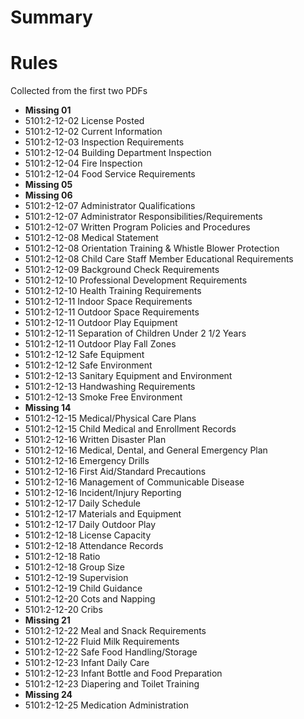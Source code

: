 # Summary

# Rules

Collected from the first two PDFs

- **Missing 01**
- 5101:2-12-02 License Posted
- 5101:2-12-02 Current Information
- 5101:2-12-03 Inspection Requirements
- 5101:2-12-04 Building Department Inspection
- 5101:2-12-04 Fire Inspection
- 5101:2-12-04 Food Service Requirements
- **Missing 05**
- **Missing 06**
- 5101:2-12-07 Administrator Qualifications
- 5101:2-12-07 Administrator Responsibilities/Requirements
- 5101:2-12-07 Written Program Policies and Procedures
- 5101:2-12-08 Medical Statement
- 5101:2-12-08 Orientation Training & Whistle Blower Protection
- 5101:2-12-08 Child Care Staff Member Educational Requirements
- 5101:2-12-09 Background Check Requirements
- 5101:2-12-10 Professional Development Requirements
- 5101:2-12-10 Health Training Requirements
- 5101:2-12-11 Indoor Space Requirements
- 5101:2-12-11 Outdoor Space Requirements
- 5101:2-12-11 Outdoor Play Equipment
- 5101:2-12-11 Separation of Children Under 2 1/2 Years
- 5101:2-12-11 Outdoor Play Fall Zones
- 5101:2-12-12 Safe Equipment
- 5101:2-12-12 Safe Environment
- 5101:2-12-13 Sanitary Equipment and Environment
- 5101:2-12-13 Handwashing Requirements
- 5101:2-12-13 Smoke Free Environment
- **Missing 14**
- 5101:2-12-15 Medical/Physical Care Plans
- 5101:2-12-15 Child Medical and Enrollment Records
- 5101:2-12-16 Written Disaster Plan
- 5101:2-12-16 Medical, Dental, and General Emergency Plan
- 5101:2-12-16 Emergency Drills
- 5101:2-12-16 First Aid/Standard Precautions
- 5101:2-12-16 Management of Communicable Disease
- 5101:2-12-16 Incident/Injury Reporting
- 5101:2-12-17 Daily Schedule
- 5101:2-12-17 Materials and Equipment
- 5101:2-12-17 Daily Outdoor Play
- 5101:2-12-18 License Capacity
- 5101:2-12-18 Attendance Records
- 5101:2-12-18 Ratio
- 5101:2-12-18 Group Size
- 5101:2-12-19 Supervision
- 5101:2-12-19 Child Guidance
- 5101:2-12-20 Cots and Napping
- 5101:2-12-20 Cribs
- **Missing 21**
- 5101:2-12-22 Meal and Snack Requirements
- 5101:2-12-22 Fluid Milk Requirements
- 5101:2-12-22 Safe Food Handling/Storage
- 5101:2-12-23 Infant Daily Care
- 5101:2-12-23 Infant Bottle and Food Preparation
- 5101:2-12-23 Diapering and Toilet Training
- **Missing 24**
- 5101:2-12-25 Medication Administration
